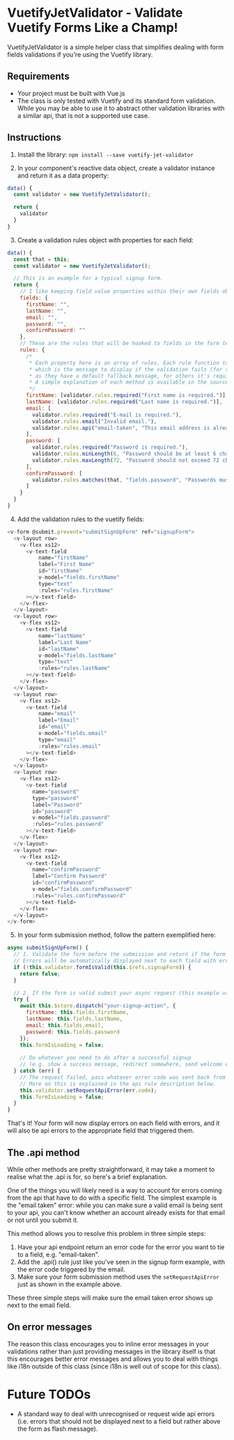 # VuetifyJetValidator - Validate Vuetify Forms Like a Champ!

VuetifyJetValidator is a simple helper class that simplifies dealing with form fields validations if you're using the
Vuetify library.

## Requirements

* Your project must be built with Vue.js
* The class is only tested with Vuetify and its standard form validation. While you may be able to use it to abstract
other validation libraries with a similar api, that is not a supported use case.

## Instructions

1. Install the library: `npm install --save vuetify-jet-validator`

2. In your component's reactive data object, create a validator instance and return it as a data property:
```javascript
data() {
  const validator = new VuetifyJetValidator();

  return {
    validator
  }
}

```
3. Create a validation rules object with properties for each field:
```javascript
data() {
  const that = this;
  const validator = new VuetifyJetValidator();

  // This is an example for a typical signup form.
  return {
    // I like keeping field value properties within their own fields object to keep things tidy.
    fields: {
      firstName: "",
      lastName: "",
      email: "",
      password: "",
      confirmPassword: ""
    },
    // These are the rules that will be hooked to fields in the form template.
    rules: {
      /*
       * Each property here is an array of rules. Each rule function takes at least one argument,
       * which is the message to display if the validation fails (for some rules it's optional
       * as they have a default fallback message, for others it's required).
       * A simple explanation of each method is available in the source code.
       */
      firstName: [validator.rules.required("First name is required.")],
      lastName: [validator.rules.required("Last name is required.")],
      email: [
        validator.rules.required("E-mail is required."),
        validator.rules.email("Invalid email."),
        validator.rules.api("email-taken", "This email address is already in use by another account."),
      ],
      password: [
        validator.rules.required("Password is required."),
        validator.rules.minLength(6, "Password should be at least 6 characters."),
        validator.rules.maxLength(72, "Password should not exceed 72 characters.")
      ],
      confirmPassword: [
        validator.rules.matches(that, "fields.password", "Passwords must match.")
      ]
    }
  }
}
```

4. Add the validation rules to the vuetify fields:

```javascript
<v-form @submit.prevent="submitSignUpForm" ref="signupForm">
  <v-layout row>
    <v-flex xs12>
      <v-text-field
          name="firstName"
          label="First Name"
          id="firstName"
          v-model="fields.firstName"
          type="text"
          :rules="rules.firstName"
      ></v-text-field>
    </v-flex>
  </v-layout>
  <v-layout row>
    <v-flex xs12>
      <v-text-field
          name="lastName"
          label="Last Name"
          id="lastName"
          v-model="fields.lastName"
          type="text"
          :rules="rules.lastName"
      ></v-text-field>
    </v-flex>
  </v-layout>
  <v-layout row>
    <v-flex xs12>
      <v-text-field
          name="email"
          label="Email"
          id="email"
          v-model="fields.email"
          type="email"
          :rules="rules.email"
      ></v-text-field>
    </v-flex>
  </v-layout>
  <v-layout row>
    <v-flex xs12>
      <v-text-field
        name="password"
        type="password"
        label="Password"
        id="password"
        v-model="fields.password"
        :rules="rules.password"
      ></v-text-field>
    </v-flex>
  </v-layout>
  <v-layout row>
    <v-flex xs12>
      <v-text-field
        name="confirmPassword"
        label="Confirm Password"
        id="confirmPassword"
        v-model="fields.confirmPassword"
        :rules="rules.confirmPassword"
      ></v-text-field>
    </v-flex>
  </v-layout>
</v-form>
```

5. In your form submission method, follow the pattern exemplified here:
```javascript
async submitSignUpForm() {
  // 1. Validate the form before the submission and return if the form is not valid.
  // Errors will be automatically displayed next to each field with errors.
  if (!this.validator.formIsValid(this.$refs.signupForm)) {
    return false;
  }

  // 2. If the form is valid submit your async request (this example uses vuex but it's not a requirement)
  try {
    await this.$store.dispatch("your-signup-action", {
      firstName: this.fields.firstName,
      lastName: this.fields.lastName,
      email: this.fields.email,
      password: this.fields.password
    });
    this.formIsLoading = false;
    
    // Do whatever you need to do after a successful signup
    // (e.g. show a success message, redirect somewhere, send welcome email etc.)
  } catch (err) {
    // The request failed, pass whatever error code was sent back from your api to the validator.
    // More on this is explained in the api rule description below.
    this.validator.setRequestApiError(err.code);
    this.formIsLoading = false;
  }
}
```

That's it! Your form will now display errors on each field with errors, and it will also tie api errors
to the appropriate field that triggered them.

## The .api method

While other methods are pretty straightforward, it may take a moment to realise what the .api is for, so here's a brief explanation.

One of the things you will likely need is a way to account for errors coming from the api that have to do
with a specific field. The simplest example is the "email taken" error: while you can make sure a valid email is
being sent to your api, you can't know whether an account already exists for that email or not until you submit it.

This method allows you to resolve this problem in three simple steps:

1. Have your api endpoint return an error code for the error you want to tie to a field, e.g. "email-taken".
2. Add the .api() rule just like you've seen in the signup form example, with the error code triggered by the email.
3. Make sure your form submission method uses the `setRequestApiError` just as shown in the example above.

These three simple steps will make sure the email taken error shows up next to the email field.

## On error messages

The reason this class encourages you to inline error messages in your validations rather than just providing messages
in the library itself is that this encourages better error messages and allows you to deal with things like i18n outside
of this class (since i18n is well out of scope for this class).

# Future TODOs

* A standard way to deal with unrecognised or request wide api errors (i.e. errors that should not be displayed next to
a field but rather above the form as flash message).

